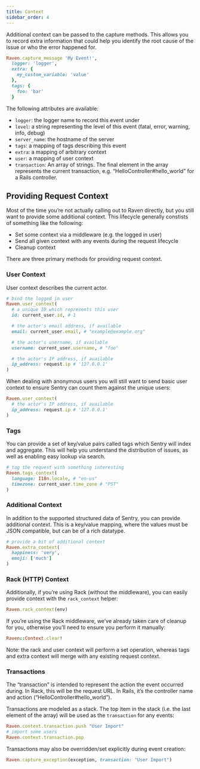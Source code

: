 ```yaml
---
title: Context
sidebar_order: 4
---
```


Additional context can be passed to the capture methods. This allows you to record extra information that could help you identify the root cause of the issue or who the error happened for.

```ruby
Raven.capture_message 'My Event!',
  logger: 'logger',
  extra: {
    my_custom_variable: 'value'
  },
  tags: {
    foo: 'bar'
  }
```

The following attributes are available:

-   `logger`: the logger name to record this event under
-   `level`: a string representing the level of this event (fatal, error, warning, info, debug)
-   `server_name`: the hostname of the server
-   `tags`: a mapping of tags describing this event
-   `extra`: a mapping of arbitrary context
-   `user`: a mapping of user context
-   `transaction`: An array of strings. The final element in the array represents the current transaction, e.g. “HelloController#hello_world” for a Rails controller.

## Providing Request Context

Most of the time you’re not actually calling out to Raven directly, but you still want to provide some additional context. This lifecycle generally constists of something like the following:

-   Set some context via a middleware (e.g. the logged in user)
-   Send all given context with any events during the request lifecycle
-   Cleanup context

There are three primary methods for providing request context.

### User Context

User context describes the current actor.

```ruby
# bind the logged in user
Raven.user_context(
  # a unique ID which represents this user
  id: current_user.id, # 1

  # the actor's email address, if available
  email: current_user.email, # "example@example.org"

  # the actor's username, if available
  username: current_user.username, # "foo"

  # the actor's IP address, if available
  ip_address: request.ip # '127.0.0.1'
)
```

When dealing with anonymous users you will still want to send basic user context to ensure Sentry can count them against the unique users:

```ruby
Raven.user_context(
  # the actor's IP address, if available
  ip_address: request.ip # '127.0.0.1'
)
```

### Tags

You can provide a set of key/value pairs called tags which Sentry will index and aggregate. This will help you understand the distribution of issues, as well as enabling easy lookup via search.

```ruby
# tag the request with something interesting
Raven.tags_context(
  language: I18n.locale, # "en-us"
  timezone: current_user.time_zone # "PST"
)
```

### Additional Context

In addition to the supported structured data of Sentry, you can provide additional context. This is a key/value mapping, where the values must be JSON compatible, but can be of a rich datatype.

```ruby
# provide a bit of additional context
Raven.extra_context(
  happiness: 'very',
  emoji: ['much']
)
```

### Rack (HTTP) Context

Additionally, if you’re using Rack (without the middleware), you can easily provide context with the `rack_context` helper:

```ruby
Raven.rack_context(env)
```

If you’re using the Rack middleware, we’ve already taken care of cleanup for you, otherwise you’ll need to ensure you perform it manually:

```ruby
Raven::Context.clear!
```

Note: the rack and user context will perform a set operation, whereas tags and extra context will merge with any existing request context.

### Transactions

The “transaction” is intended to represent the action the event occurred during. In Rack, this will be the request URL. In Rails, it’s the controller name and action (“HelloController#hello_world”).

Transactions are modeled as a stack. The top item in the stack (i.e. the last element of the array) will be used as the `transaction` for any events:

```ruby
Raven.context.transaction.push "User Import"
# import some users
Raven.context.transaction.pop
```

Transactions may also be overridden/set explicitly during event creation:

```ruby
Raven.capture_exception(exception, transaction: "User Import")
```
